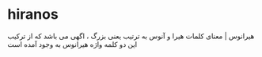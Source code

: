 # hiranos
هیرانوس | معنای کلمات هیرا و آنوس به ترتیب یعنی بزرگ ،  اگهی می باشد که از ترکیب این دو کلمه واژه هیرانوس به وجود آمده است 
